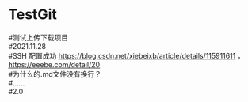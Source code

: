 # TestGit
#测试上传下载项目  
#2021.11.28  
#SSH 配置成功 https://blog.csdn.net/xiebeixb/article/details/115911611 ，https://eeebe.com/detail/20  
#为什么的.md文件没有换行？  
#......  
#2.0   
